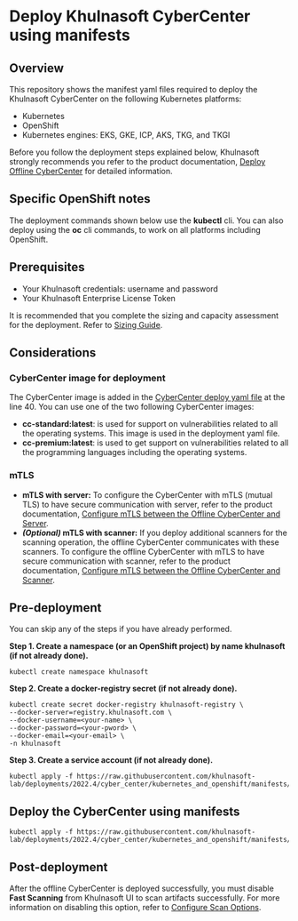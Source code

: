 # Deploy Khulnasoft CyberCenter using manifests

## Overview

This repository shows the manifest yaml files required to deploy the Khulnasoft CyberCenter on the following Kubernetes platforms:
* Kubernetes
* OpenShift
* Kubernetes engines: EKS, GKE, ICP, AKS, TKG, and TKGI

Before you follow the deployment steps explained below, Khulnasoft strongly recommends you refer to the product documentation, [Deploy Offline CyberCenter](https://docs.khulnasoft.com/v2022.4/docs/deploy-offline-cybercenter) for detailed information.

## Specific OpenShift notes
The deployment commands shown below use the **kubectl** cli. You can also deploy using the **oc** cli commands, to work on all platforms including OpenShift.

## Prerequisites
* Your Khulnasoft credentials: username and password
* Your Khulnasoft Enterprise License Token

It is recommended that you complete the sizing and capacity assessment for the deployment. Refer to [Sizing Guide](https://docs.khulnasoft.com/docs/sizing-guide).

## Considerations

### CyberCenter image for deployment

The CyberCenter image is added in the [CyberCenter deploy yaml file](./002_cybercenter_deploy.yaml#L40) at the line 40. You can use one of the two following CyberCenter images:

* **cc-standard:latest**: is used for support on vulnerabilities related to all the operating systems. This image is used in the deployment yaml file.
* **cc-premium:latest**: is used to get support on vulnerabilities related to all the programming languages including the operating systems.

### mTLS

* **mTLS with server:** To configure the CyberCenter with mTLS (mutual TLS) to have secure communication with server, refer to the product documentation, [Configure mTLS between the Offline CyberCenter and Server](https://docs.khulnasoft.com/docs/configure-mtls-between-the-offline-cybercenter-and-server).
* ***(Optional)* mTLS with scanner:** If you deploy additional scanners for the scanning operation, the offline CyberCenter communicates with these scanners. To configure the offline CyberCenter with mTLS to have secure communication with scanner, refer to the product documentation, [Configure mTLS between the Offline CyberCenter and Scanner](https://docs.khulnasoft.com/docs/configure-mtls-between-the-offline-cybercenter-and-scanner).

## Pre-deployment

You can skip any of the steps if you have already performed.

**Step 1. Create a namespace (or an OpenShift  project) by name khulnasoft (if not already done).**

```SHELL
kubectl create namespace khulnasoft
```

**Step 2. Create a docker-registry secret (if not already done).**

```SHELL
kubectl create secret docker-registry khulnasoft-registry \
--docker-server=registry.khulnasoft.com \
--docker-username=<your-name> \
--docker-password=<your-pword> \
--docker-email=<your-email> \
-n khulnasoft
```

**Step 3. Create a service account (if not already done).**

```SHELL
kubectl apply -f https://raw.githubusercontent.com/khulnasoft-lab/deployments/2022.4/cyber_center/kubernetes_and_openshift/manifests/001_cybercenter_serviceAccount.yaml
```

## Deploy the CyberCenter using manifests

```SHELL
kubectl apply -f https://raw.githubusercontent.com/khulnasoft-lab/deployments/2022.4/cyber_center/kubernetes_and_openshift/manifests/002_cybercenter_deploy.yaml
```

## Post-deployment
After the offline CyberCenter is deployed successfully, you must disable **Fast Scanning** from Khulnasoft UI to scan artifacts successfully. For more information on disabling this option, refer to [Configure Scan Options](https://docs.khulnasoft.com/v2022.4/docs/configure-scan-options#section-configure-scan-options).